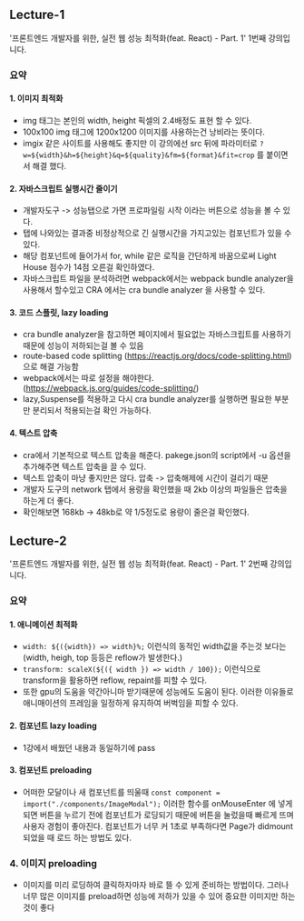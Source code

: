 ## Lecture-1

'프론트엔드 개발자를 위한, 실전 웹 성능 최적화(feat. React) - Part. 1' 1번째 강의입니다.

### 요약

#### 1. 이미지 최적화
- img 태그는 본인의 width, height 픽셀의 2.4배정도 표현 할 수 있다. 
- 100x100 img 태그에 1200x1200 이미지를 사용하는건 낭비라는 뜻이다.
- imgix 같은 사이트를 사용해도 좋지만 이 강의에선 src 뒤에 파라미터로 `?w=${width}&h=${height}&q=${quality}&fm=${format}&fit=crop` 를 붙이면서 해결 했다.

#### 2. 자바스크립트 실행시간 줄이기
- 개발자도구 -> 성능탭으로 가면 프로파일링 시작 이라는 버튼으로 성능을 볼 수 있다.
- 탭에 나와있는 결과중 비정상적으로 긴 실행시간을 가지고있는 컴포넌트가 있을 수 있다.
- 해당 컴포넌트에 들어가서 for, while 같은 로직을 간단하게 바꿈으로써 Light House 점수가 14점 오른걸 확인하였다.
- 자바스크립트 파일을 분석하려면 webpack에서는 webpack bundle analyzer을 사용해서 할수있고 CRA 에서는 cra bundle analyzer 을 사용할 수 있다.

#### 3. 코드 스플릿, lazy loading
- cra bundle analyzer을 참고하면 페이지에서 필요없는 자바스크립트를 사용하기 때문에 성능이 저하되는걸 볼 수 있음
- route-based code splitting (https://reactjs.org/docs/code-splitting.html)으로 해결 가능함
- webpack에서는 따로 설정을 해야한다. (https://webpack.js.org/guides/code-splitting/)
- lazy,Suspense를 적용하고 다시 cra bundle analyzer를 실행하면 필요한 부분만 분리되서 적용되는걸 확인 가능하다.
 
#### 4. 텍스트 압축
- cra에서 기본적으로 텍스트 압축을 해준다. pakege.json의 script에서 -u 옵션을 추가해주면 텍스트 압축을 끌 수 있다.
- 텍스트 압축이 마냥 좋지만은 않다. 압축 -> 압축해제에 시간이 걸리기 때문
- 개발자 도구의 network 탭에서 용량을 확인했을 때 2kb 이상의 파일들은 압축을 하는게 더 좋다.
- 확인해보면 168kb -> 48kb로 약 1/5정도로 용량이 줄은걸 확인했다.

## Lecture-2

'프론트엔드 개발자를 위한, 실전 웹 성능 최적화(feat. React) - Part. 1' 2번째 강의입니다.

### 요약

#### 1. 애니메이션 최적화
- ```width: ${({width}) => width}%;``` 이런식의 동적인 width값을 주는것 보다는 (width, heigh, top 등등은 reflow가 발생한다.)
- ```transform: scaleX(${({ width }) => width / 100});``` 이런식으로 transform을 활용하면 reflow, repaint를 피할 수 있다.
- 또한 gpu의 도움을 약간아니마 받기때문에 성능에도 도움이 된다. 이러한 이유들로 애니매이션의 프레임을 일정하게 유지하여 버벅임을 피할 수 있다.


#### 2. 컴포넌트 lazy loading
- 1강에서 배웠던 내용과 동일하기에 pass

#### 3. 컴포넌트 preloading
- 어떠한 모달이나 새 컴포넌트를 띄울때 ```const component = import("./components/ImageModal");``` 이러한 함수를 onMouseEnter 에 넣게되면 버튼을 누르기 전에 컴포넌트가 로딩되기 때문에 버튼을 눌렀을때 빠르게 뜨며 사용자 경험이 좋아진다. 컴포넌트가 너무 커 1초로 부족하다면 Page가 didmount 되었을 때 로드 하는 방법도 있다. 

### 4. 이미지 preloading
- 이미지를 미리 로딩하여 클릭하자마자 바로 뜰 수 있게 준비하는 방법이다. 그러나 너무 많은 이미지를 preload하면 성능에 저하가 있을 수 있어 중요한 이미지만 하는것이 좋다